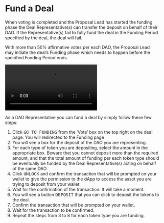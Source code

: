 # Fund a Deal

When voting is completed and the Proposal Lead has started the funding phase the Deal Representative(s) can transfer the deposit on behalf of their DAO. If the Representative(s) fail to fully fund the deal in the Funding Period specified by the deal, the deal will fail.

With more than 50% affirmative votes per each DAO, the Proposal Lead may initiate the deal’s Funding phase which needs to happen before the specified Funding Period ends.

<video style="max-width: 100% !important; height: auto !important;" controls preload="auto"><source src="https://ik.imagekit.io/primedao/PrimeDeals/9-spo-deposit-deals-comp_Je6TYraIU.mp4" type="video/mp4">Your browser does not support the video tag.</video>

As a DAO Representative you can fund a deal by simply follow these few steps:

1. Click <kbd>GO TO FUNDING</kbd> from the ‘Vote’ box on the top right on the deal page. You will redirected to the Funding page
2. You will see a box for the deposit of the DAO you are representing.
3. For each type of token you are depositing, select the amount in the appropriate box. Beware that you cannot deposit more than the required amount, and that the total amount of funding per each token type should be eventually be funded by the Deal Representative(s) acting on behalf of the same DAO.
4. Click <kbd>UNLOCK</kbd> and confirm the transaction that will be prompted on your wallet to give the permission to the dApp to access the asset you are trying to deposit from your wallet
5. Wait for the confirmation of the transaction. It will take a moment.
6. You will see a button <kbd>DEPOSIT</kbd> that you can click to deposit the tokens to the deal.
7. Confirm the transaction that will be prompted on your wallet. 
8. Wait for the transaction to be confirmed.
9. Repeat the steps from 3 to 8 for each token type you are funding.